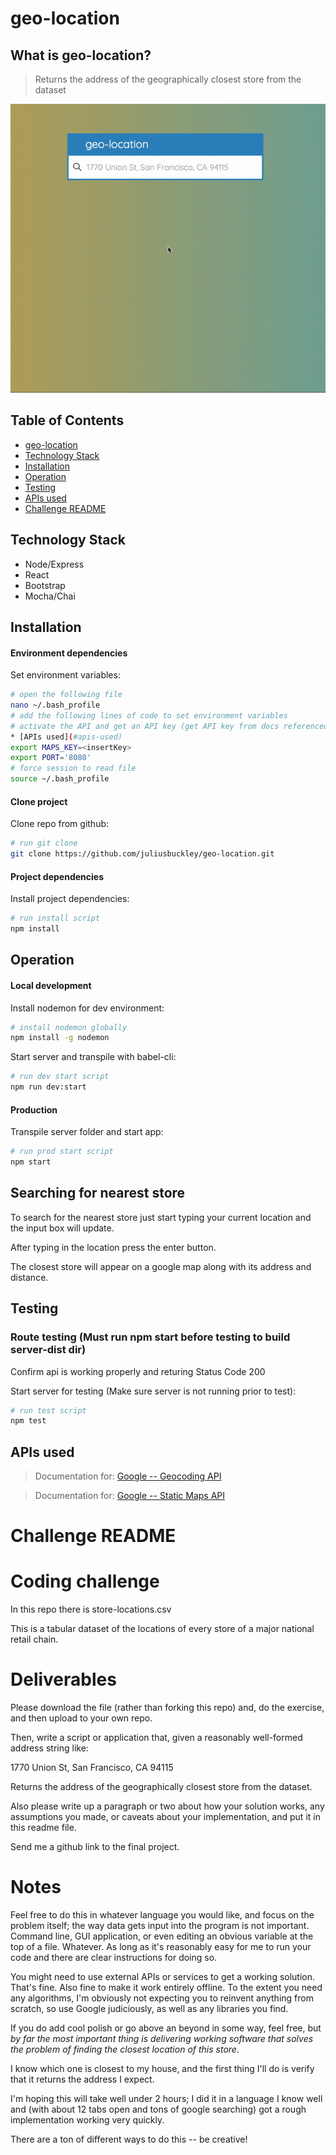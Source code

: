 # geo-location
## What is geo-location?
 > Returns the address of the geographically closest store from the dataset
 
 ![geo-location Demo](./geo-location.gif "geo-location Demo gif")
 
## Table of Contents

* [geo-location](#geo-location)
* [Technology Stack](#technology-stack)
* [Installation](#installation)
* [Operation](#operation)
* [Testing](#testing)
* [APIs used](#apis-used)
* [Challenge README](#challenge-readme)

## Technology Stack

 * Node/Express
 * React
 * Bootstrap
 * Mocha/Chai

## Installation

#### Environment dependencies

Set environment variables:
```sh
# open the following file
nano ~/.bash_profile
# add the following lines of code to set environment variables
# activate the API and get an API key (get API key from docs referenced below)
* [APIs used](#apis-used)
export MAPS_KEY=<insertKey>
export PORT='8080'
# force session to read file
source ~/.bash_profile
```

#### Clone project
Clone repo from github:
```sh
# run git clone
git clone https://github.com/juliusbuckley/geo-location.git
```

#### Project dependencies

Install project dependencies:
```sh
# run install script
npm install
```

## Operation

#### Local development

Install nodemon for dev environment:
```sh
# install nodemon globally 
npm install -g nodemon
```

Start server and transpile with babel-cli:
```sh
# run dev start script
npm run dev:start
```
#### Production

Transpile server folder and start app: 
```sh
# run prod start script
npm start
```

## Searching for nearest store
To search for the nearest store just start typing your current location and the input box will update.

After typing  in the location press the enter button.

The closest store will appear on a google map along with its address and distance.

## Testing 

### Route testing (Must run npm start before testing to build server-dist dir)

Confirm api is working properly and returing Status Code 200

Start server for testing (Make sure server is not running prior to test): 
```sh
# run test script
npm test
```

## APIs used
> Documentation for:
[Google -- Geocoding API](https://developers.google.com/maps/documentation/geocoding/start "Google -- Geocoding API")

> Documentation for:
[Google -- Static Maps API](https://developers.google.com/maps/documentation/static-maps/intro "Google -- Static Maps API")

# Challenge README


# Coding challenge

In this repo there is store-locations.csv

This is a tabular dataset of the locations of every store of a major national retail chain.

# Deliverables

Please download the file (rather than forking this repo) and, do the exercise, and then upload to your own repo.

Then, write a script or application that, given a reasonably well-formed address string like:

1770 Union St, San Francisco, CA 94115

Returns the address of the geographically closest store from the dataset.

Also please write up a paragraph or two about how your solution works, any assumptions you made, or caveats about your implementation, and put it in this readme file.

Send me a github link to the final project.

# Notes

Feel free to do this in whatever language you would like, and focus on the problem itself; the way data gets input into the program is not important. Command line, GUI application, or even editing an obvious variable at the top of a file. Whatever. As long as it's reasonably easy for me to run your code and there are clear instructions for doing so.

You might need to use external APIs or services to get a working solution. That's fine. Also fine to make it work entirely offline. To the extent you need any algorithms, I'm obviously not expecting you to reinvent anything from scratch, so use Google judiciously, as well as any libraries you find.

If you do add cool polish or go above an beyond in some way, feel free, but *by far the most important thing is delivering working software that solves the problem of finding the closest location of this store*.

I know which one is closest to my house, and the first thing I'll do is verify that it returns the address I expect.

I'm hoping this will take well under 2 hours; I did it in a language I know well and (with about 12 tabs open and tons of google searching) got a rough implementation working very quickly.

There are a ton of different ways to do this -- be creative!
